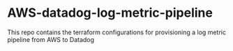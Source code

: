 # AWS-datadog-log-metric-pipeline
This repo contains the terraform configurations for provisioning a log metric pipeline from AWS to Datadog
